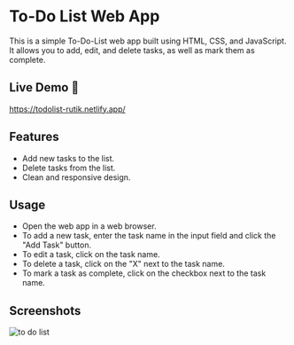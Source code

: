 # To-Do List Web App

This is a simple To-Do-List web app built using HTML, CSS, and JavaScript. It allows you to add, edit, and delete tasks, as well as mark them as complete.

## Live Demo 🚀
https://todolist-rutik.netlify.app/

## Features

- Add new tasks to the list.
- Delete tasks from the list.
- Clean and responsive design.

## Usage
- Open the web app in a web browser.
- To add a new task, enter the task name in the input field and click the "Add Task" button.
- To edit a task, click on the task name.
- To delete a task, click on the "X" next to the task name.
- To mark a task as complete, click on the checkbox next to the task name.

## Screenshots

![to do list ](https://github.com/Rutiktorambe/To-Do-List/assets/114429614/900d815c-2cc7-45af-9e98-23bb40d680a1)


